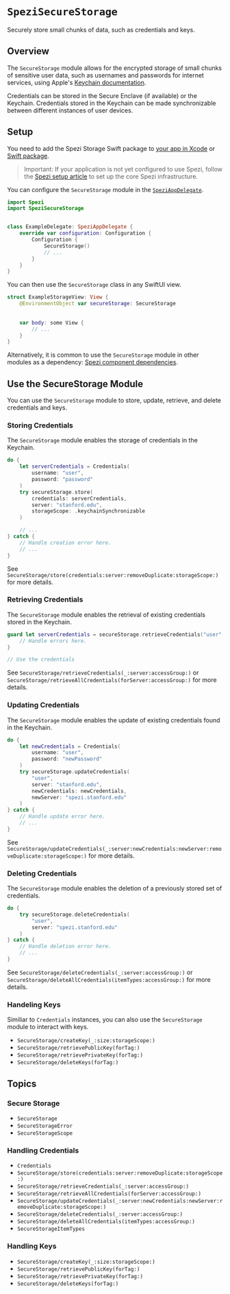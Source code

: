 # ``SpeziSecureStorage``

<!--
                  
This source file is part of the Stanford Spezi open-source project

SPDX-FileCopyrightText: 2022 Stanford University and the project authors (see CONTRIBUTORS.md)

SPDX-License-Identifier: MIT
             
-->

Securely store small chunks of data, such as credentials and keys.


## Overview

The ``SecureStorage`` module allows for the encrypted storage of small chunks of sensitive user data, such as usernames and passwords for internet services, using Apple's [Keychain documentation](https://developer.apple.com/documentation/security/keychain_services/keychain_items/using_the_keychain_to_manage_user_secrets). 

Credentials can be stored in the Secure Enclave (if available) or the Keychain. Credentials stored in the Keychain can be made synchronizable between different instances of user devices.


## Setup

You need to add the Spezi Storage Swift package to
[your app in Xcode](https://developer.apple.com/documentation/xcode/adding-package-dependencies-to-your-app#) or
[Swift package](https://developer.apple.com/documentation/xcode/creating-a-standalone-swift-package-with-xcode#Add-a-dependency-on-another-Swift-package).

> Important: If your application is not yet configured to use Spezi, follow the [Spezi setup article](https://swiftpackageindex.com/stanfordspezi/spezi/documentation/spezi/initial-setup) to set up the core Spezi infrastructure.

You can configure the ``SecureStorage`` module in the [`SpeziAppDelegate`](https://swiftpackageindex.com/stanfordspezi/spezi/documentation/spezi/speziappdelegate).

```swift
import Spezi
import SpeziSecureStorage


class ExampleDelegate: SpeziAppDelegate {
    override var configuration: Configuration {
        Configuration {
            SecureStorage()
            // ...
        }
    }
}
```

You can then use the ``SecureStorage`` class in any SwiftUI view.

```swift
struct ExampleStorageView: View {
    @EnvironmentObject var secureStorage: SecureStorage
    
    
    var body: some View {
        // ...
    }
}
```

Alternatively, it is common to use the ``SecureStorage`` module in other modules as a dependency: [Spezi component dependencies](https://swiftpackageindex.com/stanfordspezi/spezi/documentation/spezi/component#Dependencies).


## Use the SecureStorage Module

You can use the ``SecureStorage`` module to store, update, retrieve, and delete credentials and keys. 


### Storing Credentials

The ``SecureStorage`` module enables the storage of credentials in the Keychain.

```swift
do {
    let serverCredentials = Credentials(
        username: "user",
        password: "password"
    )
    try secureStorage.store(
        credentials: serverCredentials,
        server: "stanford.edu",
        storageScope: .keychainSynchronizable
    )

    // ...
} catch {
    // Handle creation error here.
    // ...
}
```

See ``SecureStorage/store(credentials:server:removeDuplicate:storageScope:)`` for more details.



### Retrieving Credentials

The ``SecureStorage`` module enables the retrieval of existing credentials stored in the Keychain.

```swift
guard let serverCredentials = secureStorage.retrieveCredentials("user", server: "stanford.edu") else {
    // Handle errors here.
}

// Use the credentials
```

See ``SecureStorage/retrieveCredentials(_:server:accessGroup:)`` or ``SecureStorage/retrieveAllCredentials(forServer:accessGroup:)`` for more details.


### Updating Credentials

The ``SecureStorage`` module enables the update of existing credentials found in the Keychain.

```swift
do {
    let newCredentials = Credentials(
        username: "user",
        password: "newPassword"
    )
    try secureStorage.updateCredentials(
        "user",
        server: "stanford.edu",
        newCredentials: newCredentials,
        newServer: "spezi.stanford.edu"
    )
} catch {
    // Handle update error here.
    // ...
}
```

See ``SecureStorage/updateCredentials(_:server:newCredentials:newServer:removeDuplicate:storageScope:)`` for more details.


### Deleting Credentials

The ``SecureStorage`` module enables the deletion of a previously stored set of credentials.

```swift
do {
    try secureStorage.deleteCredentials(
        "user",
        server: "spezi.stanford.edu"
    )
} catch {
    // Handle deletion error here.
    // ...
}
```

See ``SecureStorage/deleteCredentials(_:server:accessGroup:)`` or ``SecureStorage/deleteAllCredentials(itemTypes:accessGroup:)`` for more details.


### Handeling Keys

Similiar to ``Credentials`` instances, you can also use the ``SecureStorage`` module to interact with keys.

- ``SecureStorage/createKey(_:size:storageScope:)``
- ``SecureStorage/retrievePublicKey(forTag:)``
- ``SecureStorage/retrievePrivateKey(forTag:)``
- ``SecureStorage/deleteKeys(forTag:)``


## Topics

### Secure Storage
- ``SecureStorage``
- ``SecureStorageError``
- ``SecureStorageScope``

### Handling Credentials 

- ``Credentials``
- ``SecureStorage/store(credentials:server:removeDuplicate:storageScope:)``
- ``SecureStorage/retrieveCredentials(_:server:accessGroup:)``
- ``SecureStorage/retrieveAllCredentials(forServer:accessGroup:)``
- ``SecureStorage/updateCredentials(_:server:newCredentials:newServer:removeDuplicate:storageScope:)``
- ``SecureStorage/deleteCredentials(_:server:accessGroup:)``
- ``SecureStorage/deleteAllCredentials(itemTypes:accessGroup:)``
- ``SecureStorageItemTypes``

### Handling Keys 

- ``SecureStorage/createKey(_:size:storageScope:)``
- ``SecureStorage/retrievePublicKey(forTag:)``
- ``SecureStorage/retrievePrivateKey(forTag:)``
- ``SecureStorage/deleteKeys(forTag:)``
